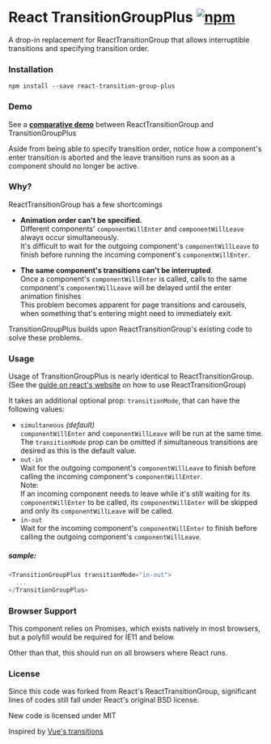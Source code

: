 # React TransitionGroupPlus [![npm](https://img.shields.io/npm/v/react-transition-group-plus.svg?style=flat-square)](https://www.npmjs.com/package/react-transition-group-plus)

A drop-in replacement for ReactTransitionGroup that allows interruptible transitions and specifying transition order.
### Installation

```
npm install --save react-transition-group-plus
```

### Demo
See a **[comparative demo](http://cheapsteak.github.com/react-transition-group-plus/)** between ReactTransitionGroup and TransitionGroupPlus

Aside from being able to specify transition order, notice how a component's enter transition is aborted and the leave transition runs as soon as a component should no longer be active.  

### Why?

ReactTransitionGroup has a few shortcomings  

- **Animation order can't be specified.**   
  Different components' `componentWillEnter` and `componentWillLeave` always occur simultaneously.  
  It's difficult to wait for the outgoing component's `componentWillLeave` to finish before running the incoming component's `componentWillEnter`. 

- **The same component's transitions can't be interrupted**.  
  Once a component's `componentWillEnter` is called, calls to the same component's `componentWillLeave` will be delayed until the enter animation finishes   
  This problem becomes apparent for page transitions and carousels, when something that's entering might need to immediately exit.  

TransitionGroupPlus builds upon ReactTransitionGroup's existing code to solve these problems.  


### Usage 

Usage of TransitionGroupPlus is nearly identical to ReactTransitionGroup. (See the [guide on react's website](https://facebook.github.io/react/docs/animation.html#low-level-api-reacttransitiongroup) on how to use ReactTransitionGroup)  

It takes an additional optional prop: `transitionMode`, that can have the following values:  

- `simultaneous` _(default)_  
  `componentWillEnter` and `componentWillLeave` will be run at the same time.  
  The `transitionMode` prop can be omitted if simultaneous transitions are desired as this is the default value.  
- `out-in`  
  Wait for the outgoing component's `componentWillLeave` to finish before calling the incoming component's `componentWillEnter`.  
  Note:  
  If an incoming component needs to leave while it's still waiting for its `componentWillEnter` to be called, its `componentWillEnter` will be skipped and only its `componentWillLeave` will be called.
- `in-out`  
  Wait for the incoming component's `componentWillEnter` to finish before calling the outgoing component's `componentWillLeave`.

##### sample:
```js
<TransitionGroupPlus transitionMode="in-out">
  ...
</TransitionGroupPlus>
```

### Browser Support

This component relies on Promises, which exists natively in most browsers, but a polyfill would be required for IE11 and below.

Other than that, this should run on all browsers where React runs.

### License

Since this code was forked from React's ReactTransitionGroup, significant lines of codes still fall under React's original BSD license.  

New code is licensed under MIT


Inspired by [Vue's transitions](http://vuejs.org/guide/transitions.html#JavaScript_Transitions)
